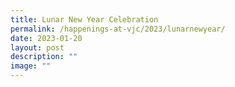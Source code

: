 ```yaml
---
title: Lunar New Year Celebration
permalink: /happenings-at-vjc/2023/lunarnewyear/
date: 2023-01-20
layout: post
description: ""
image: ""
---
```

